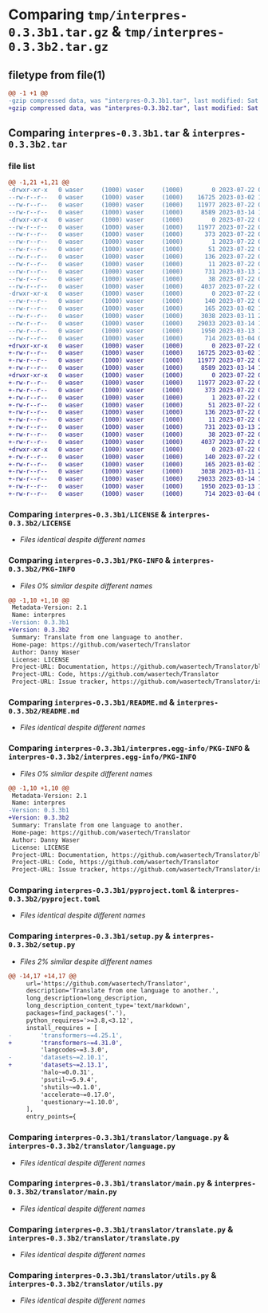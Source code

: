 # Comparing `tmp/interpres-0.3.3b1.tar.gz` & `tmp/interpres-0.3.3b2.tar.gz`

## filetype from file(1)

```diff
@@ -1 +1 @@
-gzip compressed data, was "interpres-0.3.3b1.tar", last modified: Sat Jul 22 00:35:05 2023, max compression
+gzip compressed data, was "interpres-0.3.3b2.tar", last modified: Sat Jul 22 00:41:46 2023, max compression
```

## Comparing `interpres-0.3.3b1.tar` & `interpres-0.3.3b2.tar`

### file list

```diff
@@ -1,21 +1,21 @@
-drwxr-xr-x   0 waser     (1000) waser     (1000)        0 2023-07-22 00:35:05.792326 interpres-0.3.3b1/
--rw-r--r--   0 waser     (1000) waser     (1000)    16725 2023-03-02 14:55:14.000000 interpres-0.3.3b1/LICENSE
--rw-r--r--   0 waser     (1000) waser     (1000)    11977 2023-07-22 00:35:05.792326 interpres-0.3.3b1/PKG-INFO
--rw-r--r--   0 waser     (1000) waser     (1000)     8589 2023-03-14 11:37:33.000000 interpres-0.3.3b1/README.md
-drwxr-xr-x   0 waser     (1000) waser     (1000)        0 2023-07-22 00:35:05.792326 interpres-0.3.3b1/interpres.egg-info/
--rw-r--r--   0 waser     (1000) waser     (1000)    11977 2023-07-22 00:35:05.000000 interpres-0.3.3b1/interpres.egg-info/PKG-INFO
--rw-r--r--   0 waser     (1000) waser     (1000)      373 2023-07-22 00:35:05.000000 interpres-0.3.3b1/interpres.egg-info/SOURCES.txt
--rw-r--r--   0 waser     (1000) waser     (1000)        1 2023-07-22 00:35:05.000000 interpres-0.3.3b1/interpres.egg-info/dependency_links.txt
--rw-r--r--   0 waser     (1000) waser     (1000)       51 2023-07-22 00:35:05.000000 interpres-0.3.3b1/interpres.egg-info/entry_points.txt
--rw-r--r--   0 waser     (1000) waser     (1000)      136 2023-07-22 00:35:05.000000 interpres-0.3.3b1/interpres.egg-info/requires.txt
--rw-r--r--   0 waser     (1000) waser     (1000)       11 2023-07-22 00:35:05.000000 interpres-0.3.3b1/interpres.egg-info/top_level.txt
--rw-r--r--   0 waser     (1000) waser     (1000)      731 2023-03-13 21:07:52.000000 interpres-0.3.3b1/pyproject.toml
--rw-r--r--   0 waser     (1000) waser     (1000)       38 2023-07-22 00:35:05.792326 interpres-0.3.3b1/setup.cfg
--rw-r--r--   0 waser     (1000) waser     (1000)     4037 2023-07-22 00:32:10.000000 interpres-0.3.3b1/setup.py
-drwxr-xr-x   0 waser     (1000) waser     (1000)        0 2023-07-22 00:35:05.792326 interpres-0.3.3b1/translator/
--rw-r--r--   0 waser     (1000) waser     (1000)      140 2023-07-22 00:32:10.000000 interpres-0.3.3b1/translator/__init__.py
--rw-r--r--   0 waser     (1000) waser     (1000)      165 2023-03-02 14:55:14.000000 interpres-0.3.3b1/translator/__main__.py
--rw-r--r--   0 waser     (1000) waser     (1000)     3038 2023-03-11 23:51:51.000000 interpres-0.3.3b1/translator/language.py
--rw-r--r--   0 waser     (1000) waser     (1000)    29033 2023-03-14 11:40:43.000000 interpres-0.3.3b1/translator/main.py
--rw-r--r--   0 waser     (1000) waser     (1000)     1950 2023-03-13 15:42:00.000000 interpres-0.3.3b1/translator/translate.py
--rw-r--r--   0 waser     (1000) waser     (1000)      714 2023-03-04 01:47:57.000000 interpres-0.3.3b1/translator/utils.py
+drwxr-xr-x   0 waser     (1000) waser     (1000)        0 2023-07-22 00:41:46.374499 interpres-0.3.3b2/
+-rw-r--r--   0 waser     (1000) waser     (1000)    16725 2023-03-02 14:55:14.000000 interpres-0.3.3b2/LICENSE
+-rw-r--r--   0 waser     (1000) waser     (1000)    11977 2023-07-22 00:41:46.374499 interpres-0.3.3b2/PKG-INFO
+-rw-r--r--   0 waser     (1000) waser     (1000)     8589 2023-03-14 11:37:33.000000 interpres-0.3.3b2/README.md
+drwxr-xr-x   0 waser     (1000) waser     (1000)        0 2023-07-22 00:41:46.371165 interpres-0.3.3b2/interpres.egg-info/
+-rw-r--r--   0 waser     (1000) waser     (1000)    11977 2023-07-22 00:41:46.000000 interpres-0.3.3b2/interpres.egg-info/PKG-INFO
+-rw-r--r--   0 waser     (1000) waser     (1000)      373 2023-07-22 00:41:46.000000 interpres-0.3.3b2/interpres.egg-info/SOURCES.txt
+-rw-r--r--   0 waser     (1000) waser     (1000)        1 2023-07-22 00:41:46.000000 interpres-0.3.3b2/interpres.egg-info/dependency_links.txt
+-rw-r--r--   0 waser     (1000) waser     (1000)       51 2023-07-22 00:41:46.000000 interpres-0.3.3b2/interpres.egg-info/entry_points.txt
+-rw-r--r--   0 waser     (1000) waser     (1000)      136 2023-07-22 00:41:46.000000 interpres-0.3.3b2/interpres.egg-info/requires.txt
+-rw-r--r--   0 waser     (1000) waser     (1000)       11 2023-07-22 00:41:46.000000 interpres-0.3.3b2/interpres.egg-info/top_level.txt
+-rw-r--r--   0 waser     (1000) waser     (1000)      731 2023-03-13 21:07:52.000000 interpres-0.3.3b2/pyproject.toml
+-rw-r--r--   0 waser     (1000) waser     (1000)       38 2023-07-22 00:41:46.374499 interpres-0.3.3b2/setup.cfg
+-rw-r--r--   0 waser     (1000) waser     (1000)     4037 2023-07-22 00:39:23.000000 interpres-0.3.3b2/setup.py
+drwxr-xr-x   0 waser     (1000) waser     (1000)        0 2023-07-22 00:41:46.374499 interpres-0.3.3b2/translator/
+-rw-r--r--   0 waser     (1000) waser     (1000)      140 2023-07-22 00:39:36.000000 interpres-0.3.3b2/translator/__init__.py
+-rw-r--r--   0 waser     (1000) waser     (1000)      165 2023-03-02 14:55:14.000000 interpres-0.3.3b2/translator/__main__.py
+-rw-r--r--   0 waser     (1000) waser     (1000)     3038 2023-03-11 23:51:51.000000 interpres-0.3.3b2/translator/language.py
+-rw-r--r--   0 waser     (1000) waser     (1000)    29033 2023-03-14 11:40:43.000000 interpres-0.3.3b2/translator/main.py
+-rw-r--r--   0 waser     (1000) waser     (1000)     1950 2023-03-13 15:42:00.000000 interpres-0.3.3b2/translator/translate.py
+-rw-r--r--   0 waser     (1000) waser     (1000)      714 2023-03-04 01:47:57.000000 interpres-0.3.3b2/translator/utils.py
```

### Comparing `interpres-0.3.3b1/LICENSE` & `interpres-0.3.3b2/LICENSE`

 * *Files identical despite different names*

### Comparing `interpres-0.3.3b1/PKG-INFO` & `interpres-0.3.3b2/PKG-INFO`

 * *Files 0% similar despite different names*

```diff
@@ -1,10 +1,10 @@
 Metadata-Version: 2.1
 Name: interpres
-Version: 0.3.3b1
+Version: 0.3.3b2
 Summary: Translate from one language to another.
 Home-page: https://github.com/wasertech/Translator
 Author: Danny Waser
 License: LICENSE
 Project-URL: Documentation, https://github.com/wasertech/Translator/blob/main/README.md
 Project-URL: Code, https://github.com/wasertech/Translator
 Project-URL: Issue tracker, https://github.com/wasertech/Translator/issues
```

### Comparing `interpres-0.3.3b1/README.md` & `interpres-0.3.3b2/README.md`

 * *Files identical despite different names*

### Comparing `interpres-0.3.3b1/interpres.egg-info/PKG-INFO` & `interpres-0.3.3b2/interpres.egg-info/PKG-INFO`

 * *Files 0% similar despite different names*

```diff
@@ -1,10 +1,10 @@
 Metadata-Version: 2.1
 Name: interpres
-Version: 0.3.3b1
+Version: 0.3.3b2
 Summary: Translate from one language to another.
 Home-page: https://github.com/wasertech/Translator
 Author: Danny Waser
 License: LICENSE
 Project-URL: Documentation, https://github.com/wasertech/Translator/blob/main/README.md
 Project-URL: Code, https://github.com/wasertech/Translator
 Project-URL: Issue tracker, https://github.com/wasertech/Translator/issues
```

### Comparing `interpres-0.3.3b1/pyproject.toml` & `interpres-0.3.3b2/pyproject.toml`

 * *Files identical despite different names*

### Comparing `interpres-0.3.3b1/setup.py` & `interpres-0.3.3b2/setup.py`

 * *Files 2% similar despite different names*

```diff
@@ -14,17 +14,17 @@
     url='https://github.com/wasertech/Translator',
     description='Translate from one language to another.',
     long_description=long_description,
     long_description_content_type='text/markdown',
     packages=find_packages('.'),
     python_requires='>=3.8,<3.12',
     install_requires = [
-        'transformers~=4.25.1',
+        'transformers~=4.31.0',
         'langcodes~=3.3.0',
-        'datasets~=2.10.1',
+        'datasets~=2.13.1',
         'halo~=0.0.31',
         'psutil~=5.9.4',
         'shutils~=0.1.0',
         'accelerate~=0.17.0',
         'questionary~=1.10.0',
     ],
     entry_points={
```

### Comparing `interpres-0.3.3b1/translator/language.py` & `interpres-0.3.3b2/translator/language.py`

 * *Files identical despite different names*

### Comparing `interpres-0.3.3b1/translator/main.py` & `interpres-0.3.3b2/translator/main.py`

 * *Files identical despite different names*

### Comparing `interpres-0.3.3b1/translator/translate.py` & `interpres-0.3.3b2/translator/translate.py`

 * *Files identical despite different names*

### Comparing `interpres-0.3.3b1/translator/utils.py` & `interpres-0.3.3b2/translator/utils.py`

 * *Files identical despite different names*

